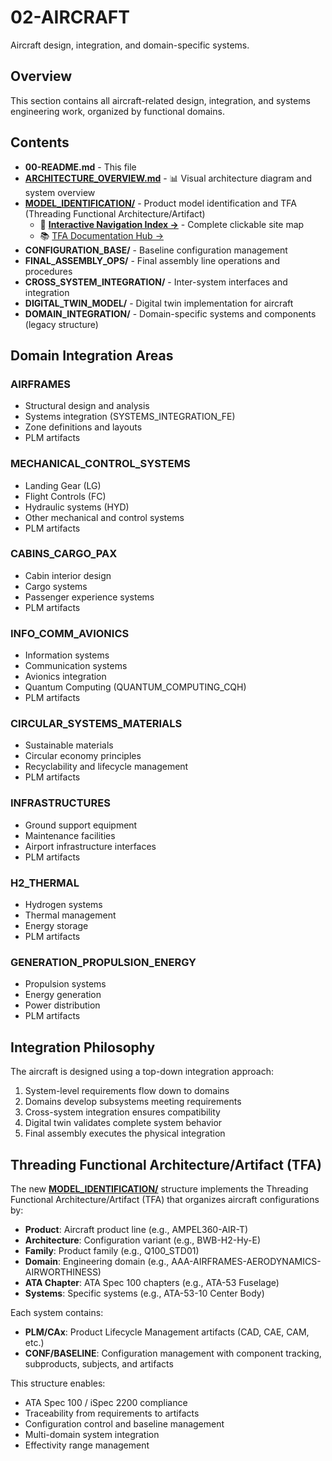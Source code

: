 # 02-AIRCRAFT

Aircraft design, integration, and domain-specific systems.

## Overview

This section contains all aircraft-related design, integration, and systems engineering work, organized by functional domains.

## Contents

- **00-README.md** - This file
- **[ARCHITECTURE_OVERVIEW.md](./ARCHITECTURE_OVERVIEW.md)** - 📊 Visual architecture diagram and system overview
- **[MODEL_IDENTIFICATION/](./MODEL_IDENTIFICATION/)** - Product model identification and TFA (Threading Functional Architecture/Artifact)
  - 🧭 **[Interactive Navigation Index →](./MODEL_IDENTIFICATION/NAVIGATION_INDEX.md)** - Complete clickable site map
  - 📚 [TFA Documentation Hub →](./MODEL_IDENTIFICATION/README.md)
- **CONFIGURATION_BASE/** - Baseline configuration management
- **FINAL_ASSEMBLY_OPS/** - Final assembly line operations and procedures
- **CROSS_SYSTEM_INTEGRATION/** - Inter-system interfaces and integration
- **DIGITAL_TWIN_MODEL/** - Digital twin implementation for aircraft
- **DOMAIN_INTEGRATION/** - Domain-specific systems and components (legacy structure)

## Domain Integration Areas

### AIRFRAMES
- Structural design and analysis
- Systems integration (SYSTEMS_INTEGRATION_FE)
- Zone definitions and layouts
- PLM artifacts

### MECHANICAL_CONTROL_SYSTEMS
- Landing Gear (LG)
- Flight Controls (FC)
- Hydraulic systems (HYD)
- Other mechanical and control systems
- PLM artifacts

### CABINS_CARGO_PAX
- Cabin interior design
- Cargo systems
- Passenger experience systems
- PLM artifacts

### INFO_COMM_AVIONICS
- Information systems
- Communication systems
- Avionics integration
- Quantum Computing (QUANTUM_COMPUTING_CQH)
- PLM artifacts

### CIRCULAR_SYSTEMS_MATERIALS
- Sustainable materials
- Circular economy principles
- Recyclability and lifecycle management
- PLM artifacts

### INFRASTRUCTURES
- Ground support equipment
- Maintenance facilities
- Airport infrastructure interfaces
- PLM artifacts

### H2_THERMAL
- Hydrogen systems
- Thermal management
- Energy storage
- PLM artifacts

### GENERATION_PROPULSION_ENERGY
- Propulsion systems
- Energy generation
- Power distribution
- PLM artifacts

## Integration Philosophy

The aircraft is designed using a top-down integration approach:
1. System-level requirements flow down to domains
2. Domains develop subsystems meeting requirements
3. Cross-system integration ensures compatibility
4. Digital twin validates complete system behavior
5. Final assembly executes the physical integration

## Threading Functional Architecture/Artifact (TFA)

The new **[MODEL_IDENTIFICATION/](./MODEL_IDENTIFICATION/)** structure implements the Threading Functional Architecture/Artifact (TFA) that organizes aircraft configurations by:

- **Product**: Aircraft product line (e.g., AMPEL360-AIR-T)
- **Architecture**: Configuration variant (e.g., BWB-H2-Hy-E)
- **Family**: Product family (e.g., Q100_STD01)
- **Domain**: Engineering domain (e.g., AAA-AIRFRAMES-AERODYNAMICS-AIRWORTHINESS)
- **ATA Chapter**: ATA Spec 100 chapters (e.g., ATA-53 Fuselage)
- **Systems**: Specific systems (e.g., ATA-53-10 Center Body)

Each system contains:
- **PLM/CAx**: Product Lifecycle Management artifacts (CAD, CAE, CAM, etc.)
- **CONF/BASELINE**: Configuration management with component tracking, subproducts, subjects, and artifacts

This structure enables:
- ATA Spec 100 / iSpec 2200 compliance
- Traceability from requirements to artifacts
- Configuration control and baseline management
- Multi-domain system integration
- Effectivity range management
